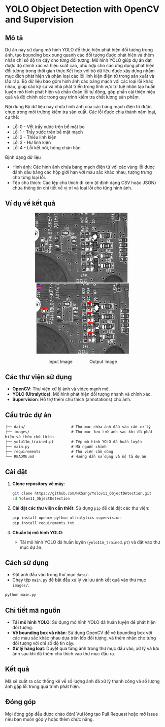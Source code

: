 # YOLO Object Detection with OpenCV and Supervision

## Mô tả
Dự án này sử dụng mô hình YOLO để thực hiện phát hiện đối tượng trong ảnh, tạo bounding box xung quanh các đối tượng được phát hiện và thêm nhãn chỉ số độ tin cậy cho từng đối tượng. Mô hình YOLO giúp dự án đạt được độ chính xác và hiệu suất cao, phù hợp cho các ứng dụng phát hiện đối tượng trong thời gian thực.Kết hợp với bộ dữ liệu được xây dựng nhằm mục đích phát hiện và phân loại các lỗi linh kiện điện tử trong sản xuất và lắp ráp. Bộ dữ liệu bao gồm hình ảnh các bảng mạch với các loại lỗi khác nhau, giúp các kỹ sư và nhà phát triển trong lĩnh vực trí tuệ nhân tạo huấn luyện mô hình phát hiện và chẩn đoán lỗi tự động, góp phần cải thiện hiệu quả và độ chính xác trong quy trình kiểm tra chất lượng sản phẩm.

Nội dung
Bộ dữ liệu này chứa hình ảnh của các bảng mạch điện tử được chụp trong môi trường kiểm tra sản xuất. Các lỗi được chia thành năm loại, cụ thể:

- Lỗi 0 - Vết trầy xước trên bề mặt bo
- Lỗi 1 - Trầy xước trên bề mặt mạch
- Lỗi 2 - Thiếu linh kiện
- Lỗi 3 - Hư linh kiện
- Lỗi 4 - Lỗi kết nối, hỏng chân hàn

Định dạng dữ liệu
- Hình ảnh: Các hình ảnh chứa bảng mạch điện tử với các vùng lỗi được đánh dấu bằng các hộp giới hạn với màu sắc khác nhau, tượng trưng cho từng loại lỗi.
- Tệp chú thích: Các tệp chú thích đi kèm (ở định dạng CSV hoặc JSON) chứa thông tin chi tiết về vị trí và loại lỗi cho từng hình ảnh.


## Ví dụ về kết quả
<p align="center">
  <img src="/data/1212.jpg" alt="Sample Image 1" width="300" style="display: inline-block; margin-right: 10px;"/>
  <img src="images/1212.jpg" alt="Sample Image 2" width="300" style="display: inline-block;"/>
</p>
<p align="center">Input Image            &nbsp;&nbsp;&nbsp;&nbsp;&nbsp;&nbsp;&nbsp;&nbsp;&nbsp;&nbsp;&nbsp;&nbsp;           Output Image </p>



## Các thư viện sử dụng
- **OpenCV**: Thư viện xử lý ảnh và video mạnh mẽ.
- **YOLO (Ultralytics)**: Mô hình phát hiện đối tượng nhanh và chính xác.
- **Supervision**: Hỗ trợ thêm chú thích (annotations) cho ảnh.

## Cấu trúc dự án
```
├── data/                     # Thư mục chứa ảnh đầu vào cần xử lý
├── images/                   # Thư mục lưu trữ ảnh sau khi đã phát hiện và thêm chú thích
├── yolo11m_trained.pt        # Tệp mô hình YOLO đã huấn luyện
├── main.py                   # Mã nguồn chính
├── requirements              # Thư viện cần dùng
└── README.md                 # Hướng dẫn sử dụng và mô tả dự án
```

## Cài đặt

1. **Clone repository về máy**:
   ```bash
   git clone https://github.com/HXSang/Yolov11_ObjectDetection.git
   cd Yolov11_ObjectDetection
   ```

2. **Cài đặt các thư viện cần thiết**:
   Sử dụng `pip` để cài đặt các thư viện:
   ```bash
   pip install opencv-python ultralytics supervision
   pip install requirements.txt
   ```

3. **Chuẩn bị mô hình YOLO**:
   - Tải mô hình YOLO đã huấn luyện (`yolo11m_trained.pt`) và đặt vào thư mục dự án.

## Cách sử dụng

- Đặt ảnh đầu vào trong thư mục `data/`.
- Chạy tệp `main.py` để bắt đầu xử lý và lưu ảnh kết quả vào thư mục `images/`.

```bash
python main.py
```

## Chi tiết mã nguồn

- **Tải mô hình YOLO**: Sử dụng mô hình YOLO đã huấn luyện để phát hiện đối tượng.
- **Vẽ bounding box và nhãn**: Sử dụng OpenCV để vẽ bounding box với các màu sắc khác nhau dựa trên lớp đối tượng, và thêm nhãn cho từng đối tượng với chỉ số độ tin cậy.
- **Xử lý hàng loạt**: Duyệt qua từng ảnh trong thư mục đầu vào, xử lý và lưu ảnh sau khi đã thêm chú thích vào thư mục đầu ra.

## Kết quả
Mã sẽ xuất ra các thống kê về số lượng ảnh đã xử lý thành công và số lượng ảnh gặp lỗi trong quá trình phát hiện.

## Đóng góp
Mọi đóng góp đều được chào đón! Vui lòng tạo Pull Request hoặc mở Issue nếu bạn muốn góp ý hoặc thêm chức năng.
